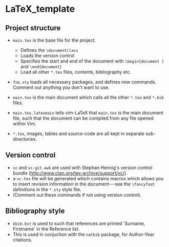 LaTeX_template
==============

## Project structure
- `main.tex` is the base file for the project.
	- Defines the `\documentclass`
	- Loads the version control
	- Specifies the start and end of the document with `\begin{document ]` and `\end{document}`
	- Load all other `*.tex` files, contents, bibliography etc.
- `foo.sty` loads all necessary packages, and defines new commands. Comment out anything you don't want to use.

- `main.tex` is the main document which calls all the other `*.tex` and `*.bib` files.

- `main.tex.latexmain` tells vim-LaTeX that `main.tex` is the main  document file, such that the document can be compiled from any file opened within Vim.

- `*.tex`, images, tables and source-code are all kept in separate sub-directories.

## Version control
- `vc` and `vc-git.awk` are used with Stephan Hennig's version control bundle (http://www.ctan.org/tex-archive/support/vc/). 
- a `vc.tex` file will be generated which contains macros which allows you to insert revision information in the document---see the `\fancyfoot` definitions in the `*.sty` style file.
- (Comment out these commands if not using version control).

## Bibliography style
- `kbib.bst` is used to such that references are printed 'Surname, Firstname' in the Reference list.
- This is used in conjuction with the `natbib` package, for Author-Year citations.
